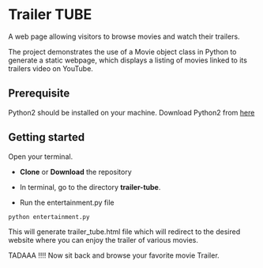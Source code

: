 # Trailer TUBE
A web page allowing visitors to browse movies and watch their trailers.

The project demonstrates the use of a Movie object class in Python to generate a static webpage, which displays a listing of movies linked to its trailers video on YouTube.

## Prerequisite
Python2 should be installed on your machine.
Download Python2 from [here](https://www.python.org/download/releases/2.7/)


## Getting started
Open your terminal.

* **Clone** or **Download** the repository

* In terminal, go to the directory **trailer-tube**.

* Run the entertainment.py file
```
python entertainment.py
```

This will generate trailer_tube.html file which will redirect to the desired website where you can enjoy the trailer of various movies. 

TADAAA !!!! Now sit back and browse your favorite movie Trailer.
